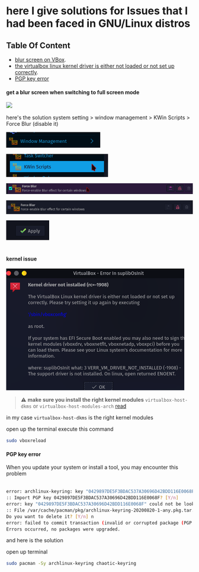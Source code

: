 # here I give solutions for Issues that I had been faced in GNU/Linux distros

## Table Of Content
- [blur screen on VBox](#get-a-blur-screen-when-switching-to-full-screen-mode).
- [the virtualbox linux kernel driver is either not loaded or not set up correctly](#kernel-issue).
- [PGP key error](#pgp-key-error)

#### get a blur screen when switching to full screen mode 

![](https://github.com/mmsaeed509/My-Linux-Customization/blob/main/Videos/virtualbox_blur.webp)

here's the solution system setting > window management > KWin Scripts > Force Blur (disable it)

![](v-box/1.png)

![](v-box/2.png)

![](v-box/3.png)

![](v-box/4.png)

![](v-box/5.png)

#

#### kernel issue 

![](v-box/kernel-vbox.png)

> :warning: **make sure you install the right kernel modules**
> `virtualbox-host-dkms` or `virtualbox-host-modules-arch` [read](https://wiki.archlinux.org/title/VirtualBox#Installation_steps_for_Arch_Linux_hosts)

in my case `virtualbox-host-dkms` is the right kernel modules

open up the terminal execute this command 
```bash 
sudo vboxreload
```
 #### PGP key error
 
 When you update your system or install a tool, you may encounter this problem
 
 ```bash
 
 error: archlinux-keyring: key "0429897DE5F3BDAC537A30696D42BDD116E0068F" is unknown
:: Import PGP key 0429897DE5F3BDAC537A30696D42BDD116E0068F? [Y/n] 
error: key "0429897DE5F3BDAC537A30696D42BDD116E0068F" could not be looked up remotely
:: File /var/cache/pacman/pkg/archlinux-keyring-20200820-1-any.pkg.tar.zst is corrupted (invalid or corrupted package (PGP signature)).
Do you want to delete it? [Y/n] n
error: failed to commit transaction (invalid or corrupted package (PGP signature))
Errors occurred, no packages were upgraded.

```

and here is the solution

open up terminal 

```bash
sudo pacman -Sy archlinux-keyring chaotic-keyring

```
